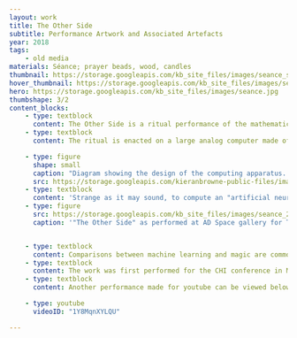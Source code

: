 ```yaml
---
layout: work
title: The Other Side
subtitle: Performance Artwork and Associated Artefacts
year: 2018
tags:
    - old media
materials: Séance; prayer beads, wood, candles
thumbnail: https://storage.googleapis.com/kb_site_files/images/seance_small.jpg
hover_thumbnail: https://storage.googleapis.com/kb_site_files/images/seance_small_2.jpg
hero: https://storage.googleapis.com/kb_site_files/images/seance.jpg
thumbshape: 3/2
content_blocks:
    - type: textblock
      content: The Other Side is a ritual performance of the mathematics of an artificial neural network with pre-digital technology. The performance references the rites and nomenclature of the modern spiritualist movement whose devotees held gatherings and séances across the western world around the turn of the 20th century hoping to communicate with spirits of the dead. By manually performing the neural network, the work frames deep learning as communion with an emergent intelligence, presenting black-box neural networks as divination and questioning contemporary narratives of machine learning as artificial intelligence.
    - type: textblock
      content: The ritual is enacted on a large analog computer made of several concentric discs, a string of wooden beads and a book which holds the weights and biases of the network.

    - type: figure
      shape: small
      caption: "Diagram showing the design of the computing apparatus. The outer two rings operate as a slide-rule (for multiplication) while the inner two add up the results of successive multiplications."
      src: https://storage.googleapis.com/kieranbrowne-public-files/images/seance-apparatus-diagram.jpg
    - type: textblock
      content: 'Strange as it may sound, to compute an "artificial neural network" you only need addition and multiplication. These operations are the same whether done with pen and paper, with a digital calculator, or in the case of this work; with a wooden slide-rule.'
    - type: figure
      src: https://storage.googleapis.com/kb_site_files/images/seance_2.jpg
      caption: '"The Other Side" as performed at AD Space gallery for The Fig Tree exhibition, September 2019. Photo by Kim Browne.'


    - type: textblock
      content: Comparisons between machine learning and magic are common even amongst experts and practitioners. Although the mathematics of neural networks are well defined, the models they produce are invariably complex and indecipherable. They work, but it is difficult to explain why or how. When used in this way, deep learning is a form of divination, an arcane set of steps that delivers answers without explanations. Without explanation, to trust the network is an act of faith.
    - type: textblock
      content: The work was first performed for the CHI conference in Montreal in April 2018. It was performed for a second time for The Fig Tree exhibition at AD Space in September 2019.
    - type: textblock
      content: Another performance made for youtube can be viewed below.

    - type: youtube
      videoID: "1Y8MqnXYLQU"

---
```


